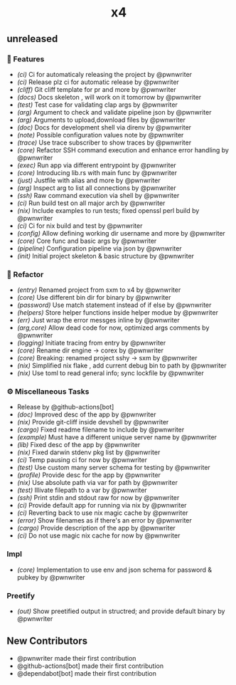 <h1 align="center">x4</h1>

## unreleased

### 🚀 Features

- *(ci)* Ci for automaticaly releasing the project by @pwnwriter
- *(ci)* Release plz ci for automatic release by @pwnwriter
- *(cliff)* Git cliff template for pr and more by @pwnwriter
- *(docs)* Docs skeleton , will work on it tomorrow by @pwnwriter
- *(test)* Test case for validating clap args by @pwnwriter
- *(arg)* Argument to check and validate pipeline json by @pwnwriter
- *(arg)* Arguments to upload,download files by @pwnwriter
- *(doc)* Docs for development shell via direnv by @pwnwriter
- *(note)* Possible configuration values note by @pwnwriter
- *(trace)* Use trace subscriber to show traces by @pwnwriter
- *(core)* Refactor SSH command execution and enhance error handling by @pwnwriter
- *(exec)* Run app via different entrypoint by @pwnwriter
- *(core)* Introducing lib.rs with main func by @pwnwriter
- *(just)* Justfile with alias and more by @pwnwriter
- *(arg)* Inspect arg to list all connections by @pwnwriter
- *(ssh)* Raw command execution via shell by @pwnwriter
- *(ci)* Run build test on all major arch by @pwnwriter
- *(nix)* Include examples to run tests; fixed openssl perl build by @pwnwriter
- *(ci)* Ci for nix build and test by @pwnwriter
- *(config)* Allow defining working dir username and more by @pwnwriter
- *(core)* Core func and basic args by @pwnwriter
- *(pipeline)* Configuration pipeline via json by @pwnwriter
- *(init)* Initial project skeleton & basic structure by @pwnwriter

### 🚜 Refactor

- *(entry)* Renamed project from sxm to x4 by @pwnwriter
- *(core)* Use different bin dir for binary by @pwnwriter
- *(password)* Use match statement instead of if else by @pwnwriter
- *(helpers)* Store helper functions inside helper modue by @pwnwriter
- *(err)* Just wrap the error messges inline by @pwnwriter
- *(arg,core)* Allow dead code for now, optimized args comments by @pwnwriter
- *(logging)* Initiate tracing from entry by @pwnwriter
- *(core)* Rename dir engine -> corex by @pwnwriter
- *(core)* Breaking: renamed project sshy -> sxm by @pwnwriter
- *(nix)* Simplified nix flake , add current debug bin to path by @pwnwriter
- *(nix)* Use toml to read general info; sync lockfile by @pwnwriter

### ⚙️ Miscellaneous Tasks

- Release by @github-actions[bot]
- *(doc)* Improved desc of the app by @pwnwriter
- *(nix)* Provide git-cliff inside devshell by @pwnwriter
- *(cargo)* Fixed readme filename to include by @pwnwriter
- *(example)* Must have a different unique server name by @pwnwriter
- *(lib)* Fixed desc of the app by @pwnwriter
- *(nix)* Fixed darwin stdenv pkg list by @pwnwriter
- *(ci)* Temp pausing ci for now by @pwnwriter
- *(test)* Use custom many server schema for testing by @pwnwriter
- *(profile)* Provide desc for the app by @pwnwriter
- *(nix)* Use absolute path via var for path by @pwnwriter
- *(test)* Illivate filepath to a var by @pwnwriter
- *(ssh)* Print stdin and stdout raw for  now by @pwnwriter
- *(ci)* Provide default app for running via nix by @pwnwriter
- *(ci)* Reverting back to use nix magic cache by @pwnwriter
- *(error)* Show filenames as if there's an error by @pwnwriter
- *(cargo)* Provide description of the app by @pwnwriter
- *(ci)* Do not use magic nix cache for now by @pwnwriter

### Impl

- *(core)* Implementation to use env and json schema for password & pubkey by @pwnwriter

### Preetify

- *(out)* Show preetified output in structred; and provide default binary by @pwnwriter


## New Contributors
* @pwnwriter made their first contribution
* @github-actions[bot] made their first contribution
* @dependabot[bot] made their first contribution

<!-- generated by git-cliff -->
